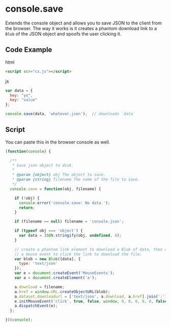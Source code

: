 # console.save

Extends the console object and allows you to save JSON to the client from the browser.  The way it works is it creates a phantom download link to a `Blob` of the JSON object and spoofs the user clicking it.

## Code Example
html
```html
<script scr="cs.js"></script>
```
js
```JavaScript
var data = { 
  hey: "yo",
  key: "value"
};

console.save(data, 'whatever.json');  // downloads `data`
```
## Script
You can paste this in the browser console as well.
```javascript
(function(console) {

  /**
   * Save json object to disk.
   *
   * @param {object} obj The object to save.
   * @param {string} filename The name of the file to save.
   */
  console.save = function(obj, filename) {

    if (!obj) {
      console.error('console.save: No data.');
      return;
    }

    if (filename == null) filename = 'console.json';

    if (typeof obj === 'object') {
      var data = JSON.stringify(obj, undefined, 4);
    }

    // create a phantom link element to download a Blob of data, then create
    // a mouse event to click the link to download the file.
    var blob = new Blob([data], {
      type: 'text/json'
    });
    var e = document.createEvent('MouseEvents');
    var a = document.createElement('a');

    a.download = filename;
    a.href = window.URL.createObjectURL(blob);
    a.dataset.downloadurl = ['text/json', a.download, a.href].join(':');
    e.initMouseEvent('click', true, false, window, 0, 0, 0, 0, 0, false, false, false, false, 0, null);
    a.dispatchEvent(e);
  };

})(console);
```
